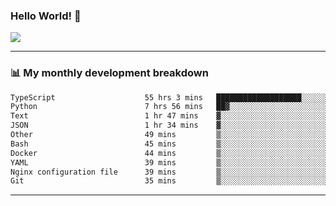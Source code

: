 ### Hello World! 👋

<a>
  <img align="center" src="https://github-readme-stats.vercel.app/api?username=megatunger&count_private=true&include_all_commits=true&bg_color=30,56CCF2,2F80ED&title_color=fff&text_color=fff" />
</a>

------
### 📊 My monthly development breakdown

<!--START_SECTION:waka-->

```txt
TypeScript                    55 hrs 3 mins   ███████████████████░░░░░░   76.12 %
Python                        7 hrs 56 mins   ██▓░░░░░░░░░░░░░░░░░░░░░░   10.99 %
Text                          1 hr 47 mins    ▓░░░░░░░░░░░░░░░░░░░░░░░░   02.49 %
JSON                          1 hr 34 mins    ▓░░░░░░░░░░░░░░░░░░░░░░░░   02.18 %
Other                         49 mins         ▒░░░░░░░░░░░░░░░░░░░░░░░░   01.14 %
Bash                          45 mins         ▒░░░░░░░░░░░░░░░░░░░░░░░░   01.05 %
Docker                        44 mins         ▒░░░░░░░░░░░░░░░░░░░░░░░░   01.03 %
YAML                          39 mins         ▒░░░░░░░░░░░░░░░░░░░░░░░░   00.92 %
Nginx configuration file      39 mins         ▒░░░░░░░░░░░░░░░░░░░░░░░░   00.90 %
Git                           35 mins         ▒░░░░░░░░░░░░░░░░░░░░░░░░   00.81 %
```

<!--END_SECTION:waka-->

------
